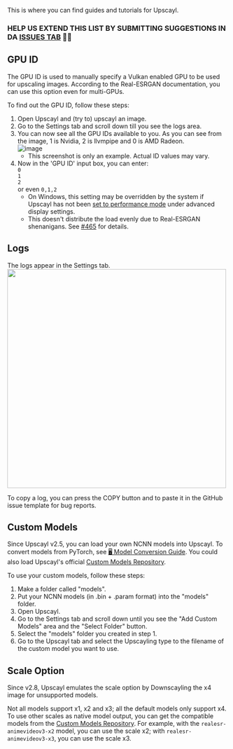 This is where you can find guides and tutorials for Upscayl. 

### HELP US EXTEND THIS LIST BY SUBMITTING SUGGESTIONS IN DA [ISSUES TAB](https://github.com/upscayl/upscayl/issues) 🙏🏻

## GPU ID
The GPU ID is used to manually specify a Vulkan enabled GPU to be used for upscaling images. According to the Real-ESRGAN documentation, you can use this option even for multi-GPUs.

To find out the GPU ID, follow these steps:
1. Open Upscayl and (try to) upscayl an image.
2. Go to the Settings tab and scroll down till you see the logs area.
3. You can now see all the GPU IDs available to you. As you can see from the image, 1 is Nvidia, 2 is llvmpipe and 0 is AMD Radeon.   
![image](https://github.com/upscayl/upscayl/assets/25067102/23aabc8d-9844-4366-b34b-e6eeb93385c7)
    * This screenshot is only an example. Actual ID values may vary.
4. Now in the 'GPU ID' input box, you can enter:  
`0`   
`1`   
`2`   
or even `0,1,2`
    * On Windows, this setting may be overridden by the system if Upscayl has not been [set to performance mode](https://youtube.com/watch?v=sxvs6qYHJmc) under advanced display settings.
    * This doesn't distribute the load evenly due to Real-ESRGAN shenanigans. See [#465](upscayl/upscayl/issues/465) for details.

## Logs
The logs appear in the Settings tab.   
<img src="https://github.com/upscayl/upscayl/assets/25067102/ae8975b9-39d3-43a7-8ab5-435b42a67e6e" height="500px" />

To copy a log, you can press the COPY button and to paste it in the GitHub issue template for bug reports.

## Custom Models
Since Upscayl v2.5, you can load your own NCNN models into Upscayl. To convert models from PyTorch, see [🖥️ Model Conversion Guide](../%F0%9F%96%A5%EF%B8%8F-Model-Conversion-%E2%80%90-Create-more-AI-models!). You could also load Upscayl's official [Custom Models Repository](https://github.com/upscayl/custom-models).

To use your custom models, follow these steps:
1. Make a folder called "models".
2. Put your NCNN models (in .bin + .param format) into the "models" folder.
3. Open Upscayl.
4. Go to the Settings tab and scroll down until you see the "Add Custom Models" area and the "Select Folder" button.
5. Select the "models" folder you created in step 1.
6. Go to the Upscayl tab and select the Upscayling type to the filename of the custom model you want to use.

## Scale Option
Since v2.8, Upscayl emulates the scale option by Downscayling the x4 image for unsupported models.

Not all models support x1, x2 and x3; all the default models only support x4. To use other scales as native model output, you can get the compatible models from the [Custom Models Repository](https://github.com/upscayl/custom-models). For example, with the `realesr-animevideov3-x2` model, you can use the scale x2; with `realesr-animevideov3-x3`, you can use the scale x3.